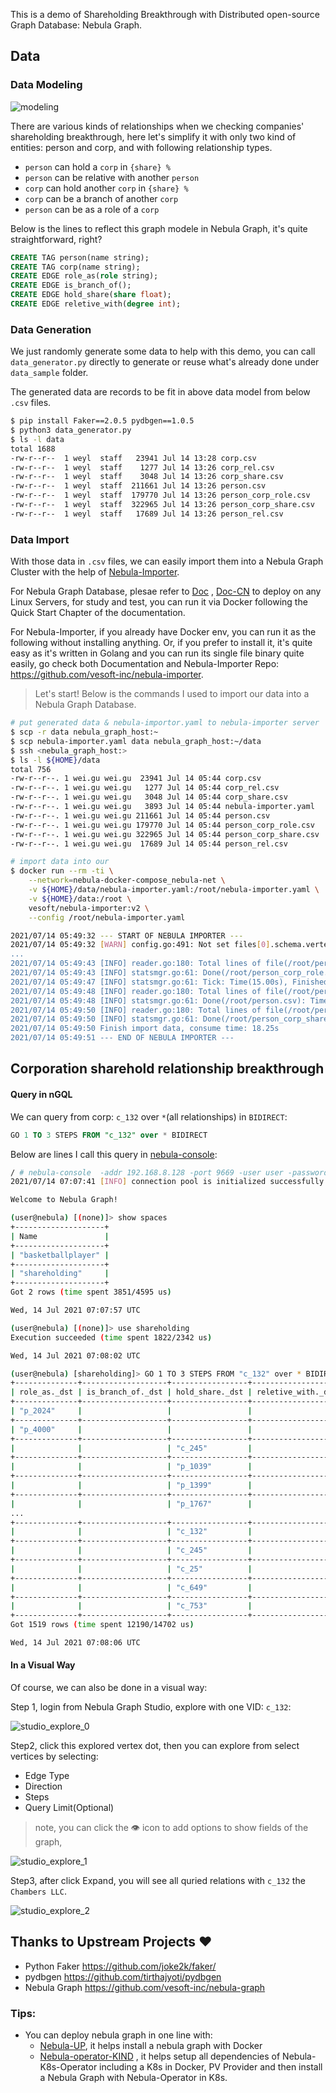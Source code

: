 

This is a demo of Shareholding Breakthrough with Distributed open-source Graph Database: Nebula Graph.

## Data

### Data Modeling

![modeling](./images/modeling.png)

There are various kinds of relationships when we checking companies' shareholding breakthrough, here let's simplify it with only two kind of entities: person and corp, and with following relationship types.

- `person` can hold a `corp` in `{share} %`
- `person` can be relative with another `person`
- `corp` can hold another `corp` in `{share} %`
- `corp` can be a branch of another `corp`
- `person` can be as a role of a `corp`

Below is the lines to reflect this graph modele in Nebula Graph, it's quite straightforward, right?

```sql
CREATE TAG person(name string);
CREATE TAG corp(name string);
CREATE EDGE role_as(role string);
CREATE EDGE is_branch_of();
CREATE EDGE hold_share(share float);
CREATE EDGE reletive_with(degree int);
```

### Data Generation

We just randomly generate some data to help with this demo, you can call `data_generator.py` directly to generate or reuse what's already done under `data_sample` folder.

The generated data are records to be fit in above data model from below `.csv` files.

```bash
$ pip install Faker==2.0.5 pydbgen==1.0.5
$ python3 data_generator.py
$ ls -l data
total 1688
-rw-r--r--  1 weyl  staff   23941 Jul 14 13:28 corp.csv
-rw-r--r--  1 weyl  staff    1277 Jul 14 13:26 corp_rel.csv
-rw-r--r--  1 weyl  staff    3048 Jul 14 13:26 corp_share.csv
-rw-r--r--  1 weyl  staff  211661 Jul 14 13:26 person.csv
-rw-r--r--  1 weyl  staff  179770 Jul 14 13:26 person_corp_role.csv
-rw-r--r--  1 weyl  staff  322965 Jul 14 13:26 person_corp_share.csv
-rw-r--r--  1 weyl  staff   17689 Jul 14 13:26 person_rel.csv
```

### Data Import

With those data in `.csv` files, we can easily import them into a Nebula Graph Cluster with the help of [Nebula-Importer](https://github.com/vesoft-inc/nebula-importer).

For Nebula Graph Database, plesae refer to [Doc](https://docs.nebula-graph.io/) , [Doc-CN](https://docs.nebula-graph.com.cn/) to deploy on any Linux Servers, for study and test, you can run it via Docker following the Quick Start Chapter of the documentation.

For Nebula-Importer, if you already have Docker env, you can run it as the following without installing anything. Or, if you prefer to install it, it's quite easy as it's written in Golang and you can run its single file binary quite easily, go check both Documentation and Nebula-Importer Repo: https://github.com/vesoft-inc/nebula-importer.

> Let's start! Below is the commands I used to import our data into a Nebula Graph Database.

```bash
# put generated data & nebula-importor.yaml to nebula-importer server
$ scp -r data nebula_graph_host:~
$ scp nebula-importer.yaml data nebula_graph_host:~/data
$ ssh <nebula_graph_host:>
$ ls -l ${HOME}/data
total 756
-rw-r--r--. 1 wei.gu wei.gu  23941 Jul 14 05:44 corp.csv
-rw-r--r--. 1 wei.gu wei.gu   1277 Jul 14 05:44 corp_rel.csv
-rw-r--r--. 1 wei.gu wei.gu   3048 Jul 14 05:44 corp_share.csv
-rw-r--r--. 1 wei.gu wei.gu   3893 Jul 14 05:44 nebula-importer.yaml
-rw-r--r--. 1 wei.gu wei.gu 211661 Jul 14 05:44 person.csv
-rw-r--r--. 1 wei.gu wei.gu 179770 Jul 14 05:44 person_corp_role.csv
-rw-r--r--. 1 wei.gu wei.gu 322965 Jul 14 05:44 person_corp_share.csv
-rw-r--r--. 1 wei.gu wei.gu  17689 Jul 14 05:44 person_rel.csv

# import data into our 
$ docker run --rm -ti \
    --network=nebula-docker-compose_nebula-net \
    -v ${HOME}/data/nebula-importer.yaml:/root/nebula-importer.yaml \
    -v ${HOME}/data:/root \
    vesoft/nebula-importer:v2 \
    --config /root/nebula-importer.yaml

2021/07/14 05:49:32 --- START OF NEBULA IMPORTER ---
2021/07/14 05:49:32 [WARN] config.go:491: Not set files[0].schema.vertex.vid.Type, reset to default value `string'
...
2021/07/14 05:49:43 [INFO] reader.go:180: Total lines of file(/root/person_corp_role.csv) is: 5000, error lines: 1287
2021/07/14 05:49:43 [INFO] statsmgr.go:61: Done(/root/person_corp_role.csv): Time(11.39s), Finished(12523), Failed(0), Latency AVG(1514us), Batches Req AVG(1824us), Rows AVG(1099.43/s)
2021/07/14 05:49:47 [INFO] statsmgr.go:61: Tick: Time(15.00s), Finished(25807), Failed(0), Latency AVG(1500us), Batches Req AVG(1805us), Rows AVG(1720.46/s)
2021/07/14 05:49:48 [INFO] reader.go:180: Total lines of file(/root/person.csv) is: 10000, error lines: 0
2021/07/14 05:49:48 [INFO] statsmgr.go:61: Done(/root/person.csv): Time(16.10s), Finished(29731), Failed(0), Latency AVG(1505us), Batches Req AVG(1810us), Rows AVG(1847.17/s)
2021/07/14 05:49:50 [INFO] reader.go:180: Total lines of file(/root/person_corp_share.csv) is: 20000, error lines: 0
2021/07/14 05:49:50 [INFO] statsmgr.go:61: Done(/root/person_corp_share.csv): Time(17.74s), Finished(36013), Failed(0), Latency AVG(1531us), Batches Req AVG(1844us), Rows AVG(2030.29/s)
2021/07/14 05:49:50 Finish import data, consume time: 18.25s
2021/07/14 05:49:51 --- END OF NEBULA IMPORTER ---
```



## Corporation sharehold relationship breakthrough

#### Query in nGQL

We can query from corp: `c_132` over `*`(all relationships) in `BIDIRECT`:

```sql
GO 1 TO 3 STEPS FROM "c_132" over * BIDIRECT
```

Below are lines I call this query in [nebula-console](https://github.com/vesoft-inc/nebula-console):

```bash
/ # nebula-console  -addr 192.168.8.128 -port 9669 -user user -password password
2021/07/14 07:07:41 [INFO] connection pool is initialized successfully

Welcome to Nebula Graph!

(user@nebula) [(none)]> show spaces
+--------------------+
| Name               |
+--------------------+
| "basketballplayer" |
+--------------------+
| "shareholding"     |
+--------------------+
Got 2 rows (time spent 3851/4595 us)

Wed, 14 Jul 2021 07:07:57 UTC

(user@nebula) [(none)]> use shareholding
Execution succeeded (time spent 1822/2342 us)

Wed, 14 Jul 2021 07:08:02 UTC

(user@nebula) [shareholding]> GO 1 TO 3 STEPS FROM "c_132" over * BIDIRECT
+--------------+-------------------+-----------------+--------------------+
| role_as._dst | is_branch_of._dst | hold_share._dst | reletive_with._dst |
+--------------+-------------------+-----------------+--------------------+
| "p_2024"     |                   |                 |                    |
+--------------+-------------------+-----------------+--------------------+
| "p_4000"     |                   |                 |                    |
+--------------+-------------------+-----------------+--------------------+
|              |                   | "c_245"         |                    |
+--------------+-------------------+-----------------+--------------------+
|              |                   | "p_1039"        |                    |
+--------------+-------------------+-----------------+--------------------+
|              |                   | "p_1399"        |                    |
+--------------+-------------------+-----------------+--------------------+
|              |                   | "p_1767"        |                    |
...
+--------------+-------------------+-----------------+--------------------+
|              |                   | "c_132"         |                    |
+--------------+-------------------+-----------------+--------------------+
|              |                   | "c_245"         |                    |
+--------------+-------------------+-----------------+--------------------+
|              |                   | "c_25"          |                    |
+--------------+-------------------+-----------------+--------------------+
|              |                   | "c_649"         |                    |
+--------------+-------------------+-----------------+--------------------+
|              |                   | "c_753"         |                    |
+--------------+-------------------+-----------------+--------------------+
Got 1519 rows (time spent 12190/14702 us)

Wed, 14 Jul 2021 07:08:06 UTC

```



#### In a Visual Way

Of course, we can also be done in a visual way:

Step 1, login from Nebula Graph Studio, explore with one VID: `c_132`:

![studio_explore_0](./images/studio_explore_0.png)

Step2, click this explored vertex dot, then you can explore from select vertices by selecting:

- Edge Type
- Direction
- Steps
- Query Limit(Optional)

> note, you can click the 👁️ icon to add options to show fields of the graph,

![studio_explore_1](./images/studio_explore_1.png)

Step3, after click Expand, you will see all quried relations with `c_132` the `Chambers LLC`.

![studio_explore_2](./images/studio_explore_2.png)

## Thanks to Upstream Projects ❤️

- Python Faker https://github.com/joke2k/faker/
- pydbgen https://github.com/tirthajyoti/pydbgen
- Nebula Graph https://github.com/vesoft-inc/nebula-graph



### Tips:

- You can deploy nebula graph in one line with:
  - [Nebula-UP](https://siwei.io/nebula-up/), it helps install a nebula graph with Docker
  - [Nebula-operator-KIND](https://siwei.io/nebula-operator-kind/) , it helps setup all dependencies of Nebula-K8s-Operator including a K8s in Docker, PV Provider and then install a Nebula Graph with Nebula-Operator in K8s.


